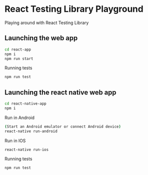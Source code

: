# React Testing Library Playground
Playing around with React Testing Library

## Launching the web app
```bash
cd react-app
npm i
npm run start
```
Running tests
```bash
npm run test
```

## Launching the react native web app
```bash
cd react-native-app
npm i
```
Run in Android
```bash
(Start an Android emulator or connect Android device)
react-native run-android
```
Run in IOS
```bash
react-native run-ios
```

Running tests
```bash
npm run test
```
